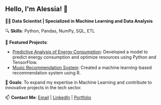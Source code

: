 ## Hello, I'm Alessia! 👋

<!--
**lalessia/lalessia** is a ✨ _special_ ✨ repository because its `README.md` (this file) appears on your GitHub profile.

Here are some ideas to get you started:

- 🔭 I’m currently working on ...
- 🌱 I’m currently learning ...
- 👯 I’m looking to collaborate on ...
- 🤔 I’m looking for help with ...
- 💬 Ask me about ...
- 📫 How to reach me: ...
- 😄 Pronouns: ...
- ⚡ Fun fact: ...

- 🤝 **Open Source Contributions**: Active contributor to the [Project Name](link-to-project).
- ![Certification Badge](link-to-badge)
- ![Your Photo](link-to-your-photo)
-->

👩‍💻 **Data Scientist | Specialized in Machine Learning and Data Analysis**

🔍 **Skills**: Python, Pandas, NumPy, SQL, ETL

🌟 **Featured Projects**:
- [Predictive Analysis of Energy Consumption](link-to-repository): Developed a model to predict energy consumption and optimize resources using Python and TensorFlow.
- [Music Recommendation System](link-to-repository): Created a machine learning-based recommendation system using R.

🎯 **Goals**: To expand my expertise in Machine Learning and contribute to innovative projects in the tech sector.

📫 **Contact Me**: [Email](mailto:alessia.profeta@gmail.com) | [LinkedIn](https://www.linkedin.com/in/alessia-profeta/) | [Portfolio](https://www.alessiaprofeta.com/)


